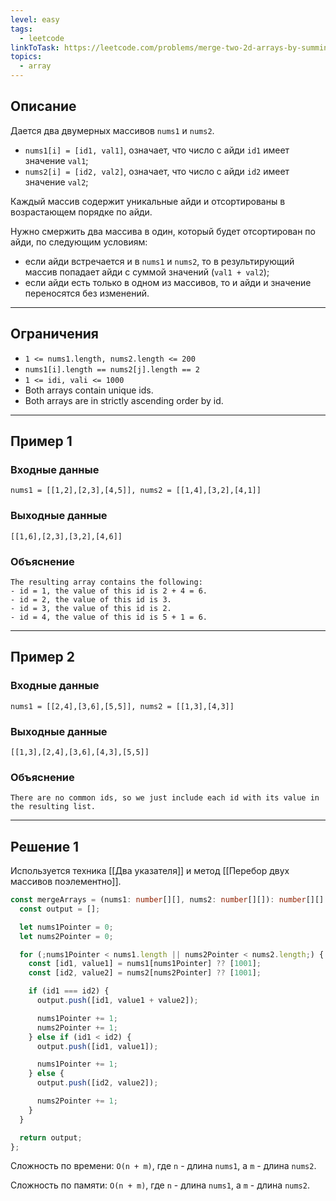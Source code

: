 ```yaml
---
level: easy
tags:
  - leetcode
linkToTask: https://leetcode.com/problems/merge-two-2d-arrays-by-summing-values/
topics:
  - array
---
```

## Описание

Дается два двумерных массивов `nums1` и `nums2`.

- `nums1[i] = [id1, val1]`, означает, что число с айди `id1` имеет значение `val1`;
- `nums2[i] = [id2, val2]`, означает, что число с айди `id2` имеет значение `val2`;

Каждый массив содержит уникальные айди и отсортированы в возрастающем порядке по айди.

Нужно смержить два массива в один, который будет отсортирован по айди, по следующим условиям:
- если айди встречается и в `nums1` и `nums2`, то в результирующий массив попадает айди с суммой значений (`val1 + val2`);
- если айди есть только в одном из массивов, то и айди и значение переносятся без изменений.

---
## Ограничения

- `1 <= nums1.length, nums2.length <= 200`
- `nums1[i].length == nums2[j].length == 2`
- `1 <= idi, vali <= 1000`
- Both arrays contain unique ids.
- Both arrays are in strictly ascending order by id.

---
## Пример 1

### Входные данные

```
nums1 = [[1,2],[2,3],[4,5]], nums2 = [[1,4],[3,2],[4,1]]
```
### Выходные данные

```
[[1,6],[2,3],[3,2],[4,6]]
```
### Объяснение

```
The resulting array contains the following:
- id = 1, the value of this id is 2 + 4 = 6.
- id = 2, the value of this id is 3.
- id = 3, the value of this id is 2.
- id = 4, the value of this id is 5 + 1 = 6.
```

---
## Пример 2

### Входные данные

```
nums1 = [[2,4],[3,6],[5,5]], nums2 = [[1,3],[4,3]]
```
### Выходные данные

```
[[1,3],[2,4],[3,6],[4,3],[5,5]]
```
### Объяснение

```
There are no common ids, so we just include each id with its value in the resulting list.
```

---
## Решение 1

Используется техника [[Два указателя]] и метод [[Перебор двух массивов поэлементно]].

```typescript
const mergeArrays = (nums1: number[][], nums2: number[][]): number[][] => {
  const output = [];

  let nums1Pointer = 0;
  let nums2Pointer = 0;

  for (;nums1Pointer < nums1.length || nums2Pointer < nums2.length;) {
    const [id1, value1] = nums1[nums1Pointer] ?? [1001];
    const [id2, value2] = nums2[nums2Pointer] ?? [1001];

    if (id1 === id2) {
      output.push([id1, value1 + value2]);

      nums1Pointer += 1;
      nums2Pointer += 1;
    } else if (id1 < id2) {
      output.push([id1, value1]);

      nums1Pointer += 1;
    } else {
      output.push([id2, value2]);

      nums2Pointer += 1;
    }
  }

  return output;
};
```

Сложность по времени: `O(n + m)`, где `n` - длина `nums1`, а `m` - длина `nums2`.

Сложность по памяти: `O(n + m)`, где `n` - длина `nums1`, а `m` - длина `nums2`.